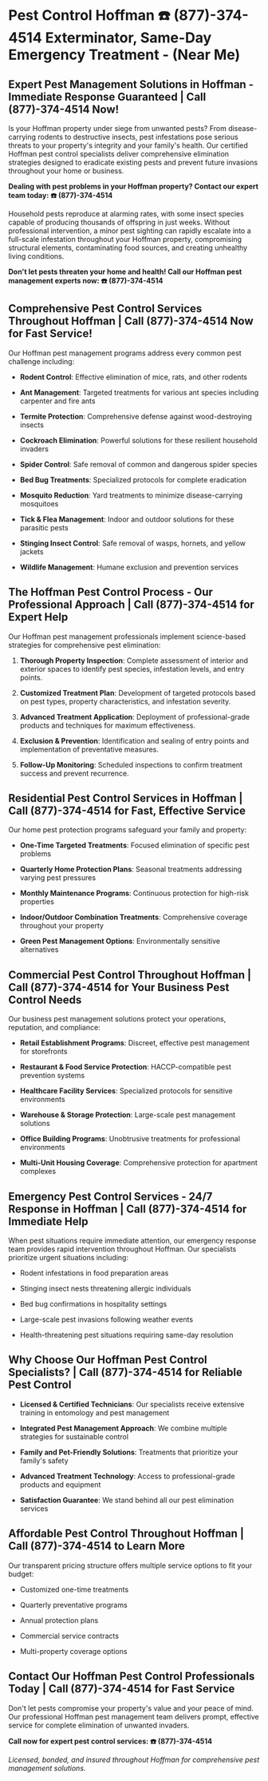 # Pest Control Hoffman ☎️ (877)-374-4514 Exterminator, Same-Day Emergency Treatment - (Near Me)

## Expert Pest Management Solutions in Hoffman - Immediate Response Guaranteed | Call (877)-374-4514 Now!

Is your Hoffman property under siege from unwanted pests? From disease-carrying rodents to destructive insects, pest infestations pose serious threats to your property's integrity and your family's health. Our certified Hoffman pest control specialists deliver comprehensive elimination strategies designed to eradicate existing pests and prevent future invasions throughout your home or business.

**Dealing with pest problems in your Hoffman property? Contact our expert team today: ☎️ (877)-374-4514**

Household pests reproduce at alarming rates, with some insect species capable of producing thousands of offspring in just weeks. Without professional intervention, a minor pest sighting can rapidly escalate into a full-scale infestation throughout your Hoffman property, compromising structural elements, contaminating food sources, and creating unhealthy living conditions.

**Don't let pests threaten your home and health! Call our Hoffman pest management experts now: ☎️ (877)-374-4514**

## Comprehensive Pest Control Services Throughout Hoffman | Call (877)-374-4514 Now for Fast Service!

Our Hoffman pest management programs address every common pest challenge including:

- **Rodent Control**: Effective elimination of mice, rats, and other rodents  
- **Ant Management**: Targeted treatments for various ant species including carpenter and fire ants  
- **Termite Protection**: Comprehensive defense against wood-destroying insects  
- **Cockroach Elimination**: Powerful solutions for these resilient household invaders  
- **Spider Control**: Safe removal of common and dangerous spider species  
- **Bed Bug Treatments**: Specialized protocols for complete eradication  
- **Mosquito Reduction**: Yard treatments to minimize disease-carrying mosquitoes  
- **Tick & Flea Management**: Indoor and outdoor solutions for these parasitic pests  
- **Stinging Insect Control**: Safe removal of wasps, hornets, and yellow jackets  
- **Wildlife Management**: Humane exclusion and prevention services  

## The Hoffman Pest Control Process - Our Professional Approach | Call (877)-374-4514 for Expert Help

Our Hoffman pest management professionals implement science-based strategies for comprehensive pest elimination:

1. **Thorough Property Inspection**: Complete assessment of interior and exterior spaces to identify pest species, infestation levels, and entry points.  
2. **Customized Treatment Plan**: Development of targeted protocols based on pest types, property characteristics, and infestation severity.  
3. **Advanced Treatment Application**: Deployment of professional-grade products and techniques for maximum effectiveness.  
4. **Exclusion & Prevention**: Identification and sealing of entry points and implementation of preventative measures.  
5. **Follow-Up Monitoring**: Scheduled inspections to confirm treatment success and prevent recurrence.  

## Residential Pest Control Services in Hoffman | Call (877)-374-4514 for Fast, Effective Service

Our home pest protection programs safeguard your family and property:

- **One-Time Targeted Treatments**: Focused elimination of specific pest problems  
- **Quarterly Home Protection Plans**: Seasonal treatments addressing varying pest pressures  
- **Monthly Maintenance Programs**: Continuous protection for high-risk properties  
- **Indoor/Outdoor Combination Treatments**: Comprehensive coverage throughout your property  
- **Green Pest Management Options**: Environmentally sensitive alternatives  

## Commercial Pest Control Throughout Hoffman | Call (877)-374-4514 for Your Business Pest Control Needs

Our business pest management solutions protect your operations, reputation, and compliance:

- **Retail Establishment Programs**: Discreet, effective pest management for storefronts  
- **Restaurant & Food Service Protection**: HACCP-compatible pest prevention systems  
- **Healthcare Facility Services**: Specialized protocols for sensitive environments  
- **Warehouse & Storage Protection**: Large-scale pest management solutions  
- **Office Building Programs**: Unobtrusive treatments for professional environments  
- **Multi-Unit Housing Coverage**: Comprehensive protection for apartment complexes  

## Emergency Pest Control Services - 24/7 Response in Hoffman | Call (877)-374-4514 for Immediate Help

When pest situations require immediate attention, our emergency response team provides rapid intervention throughout Hoffman. Our specialists prioritize urgent situations including:

- Rodent infestations in food preparation areas  
- Stinging insect nests threatening allergic individuals  
- Bed bug confirmations in hospitality settings  
- Large-scale pest invasions following weather events  
- Health-threatening pest situations requiring same-day resolution  

## Why Choose Our Hoffman Pest Control Specialists? | Call (877)-374-4514 for Reliable Pest Control

- **Licensed & Certified Technicians**: Our specialists receive extensive training in entomology and pest management  
- **Integrated Pest Management Approach**: We combine multiple strategies for sustainable control  
- **Family and Pet-Friendly Solutions**: Treatments that prioritize your family's safety  
- **Advanced Treatment Technology**: Access to professional-grade products and equipment  
- **Satisfaction Guarantee**: We stand behind all our pest elimination services  

## Affordable Pest Control Throughout Hoffman | Call (877)-374-4514 to Learn More

Our transparent pricing structure offers multiple service options to fit your budget:

- Customized one-time treatments  
- Quarterly preventative programs  
- Annual protection plans  
- Commercial service contracts  
- Multi-property coverage options  

## Contact Our Hoffman Pest Control Professionals Today | Call (877)-374-4514 for Fast Service

Don't let pests compromise your property's value and your peace of mind. Our professional Hoffman pest management team delivers prompt, effective service for complete elimination of unwanted invaders.

**Call now for expert pest control services: ☎️ (877)-374-4514**

*Licensed, bonded, and insured throughout Hoffman for comprehensive pest management solutions.*
